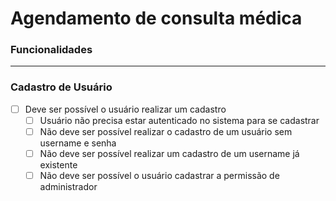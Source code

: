 # Agendamento de consulta médica

### **Funcionalidades**

---

### **Cadastro de Usuário**

- [ ] Deve ser possível o usuário realizar um cadastro
  - [ ] Usuário não precisa estar autenticado no sistema para se cadastrar
  - [ ] Não deve ser possível realizar o cadastro de um usuário sem username e senha
  - [ ] Não deve ser possível realizar um cadastro de um username já existente
  - [ ] Não deve ser possível o usuário cadastrar a permissão de administrador